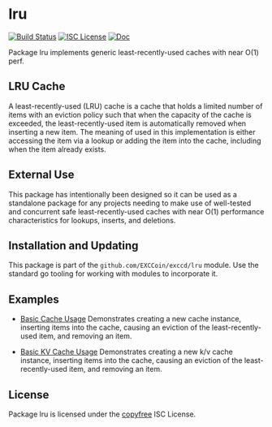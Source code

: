 lru
===

[![Build Status](https://github.com/EXCCoin/exccd/workflows/Build%20and%20Test/badge.svg)](https://github.com/EXCCoin/exccd/actions)
[![ISC License](https://img.shields.io/badge/license-ISC-blue.svg)](http://copyfree.org)
[![Doc](https://img.shields.io/badge/doc-reference-blue.svg)](https://pkg.go.dev/github.com/EXCCoin/exccd/lru)

Package lru implements generic least-recently-used caches with near O(1) perf.

## LRU Cache

A least-recently-used (LRU) cache is a cache that holds a limited number of
items with an eviction policy such that when the capacity of the cache is
exceeded, the least-recently-used item is automatically removed when inserting a
new item.  The meaning of used in this implementation is either accessing the
item via a lookup or adding the item into the cache, including when the item
already exists.

## External Use

This package has intentionally been designed so it can be used as a standalone
package for any projects needing to make use of well-tested and concurrent
safe least-recently-used caches with near O(1) performance characteristics for
lookups, inserts, and deletions.

## Installation and Updating

This package is part of the `github.com/EXCCoin/exccd/lru` module.  Use the
standard go tooling for working with modules to incorporate it.

## Examples

* [Basic Cache Usage](https://pkg.go.dev/github.com/EXCCoin/exccd/lru#example-package-BasicUsage)
  Demonstrates creating a new cache instance, inserting items into the cache,
  causing an eviction of the least-recently-used item, and removing an item.

* [Basic KV Cache Usage](https://pkg.go.dev/github.com/EXCCoin/exccd/lru#example-package-BasicKVUsage)
  Demonstrates creating a new k/v cache instance, inserting items into the cache,
  causing an eviction of the least-recently-used item, and removing an item.

## License

Package lru is licensed under the [copyfree](http://copyfree.org) ISC License.
